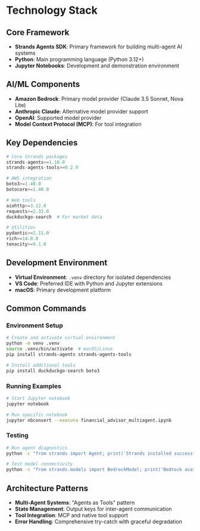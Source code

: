 # Technology Stack

## Core Framework
- **Strands Agents SDK**: Primary framework for building multi-agent AI systems
- **Python**: Main programming language (Python 3.12+)
- **Jupyter Notebooks**: Development and demonstration environment

## AI/ML Components
- **Amazon Bedrock**: Primary model provider (Claude 3.5 Sonnet, Nova Lite)
- **Anthropic Claude**: Alternative model provider support
- **OpenAI**: Supported model provider
- **Model Context Protocol (MCP)**: For tool integration

## Key Dependencies
```python
# Core Strands packages
strands-agents>=1.10.0
strands-agents-tools>=0.2.9

# AWS integration
boto3>=1.40.0
botocore>=1.40.0

# Web tools
aiohttp>=3.12.0
requests>=2.32.0
duckduckgo-search  # For market data

# Utilities
pydantic>=2.11.0
rich>=14.0.0
tenacity>=9.1.0
```

## Development Environment
- **Virtual Environment**: `.venv` directory for isolated dependencies
- **VS Code**: Preferred IDE with Python and Jupyter extensions
- **macOS**: Primary development platform

## Common Commands

### Environment Setup
```bash
# Create and activate virtual environment
python -m venv .venv
source .venv/bin/activate  # macOS/Linux
pip install strands-agents strands-agents-tools

# Install additional tools
pip install duckduckgo-search boto3
```

### Running Examples
```bash
# Start Jupyter notebook
jupyter notebook

# Run specific notebook
jupyter nbconvert --execute financial_advisor_multiagent.ipynb
```

### Testing
```bash
# Run agent diagnostics
python -c "from strands import Agent; print('Strands installed successfully')"

# Test model connectivity
python -c "from strands.models import BedrockModel; print('Bedrock available')"
```

## Architecture Patterns
- **Multi-Agent Systems**: "Agents as Tools" pattern
- **State Management**: Output keys for inter-agent communication
- **Tool Integration**: MCP and native tool support
- **Error Handling**: Comprehensive try-catch with graceful degradation